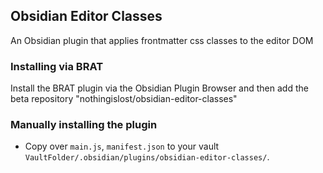 ## Obsidian Editor Classes

An Obsidian plugin that applies frontmatter css classes to the editor DOM

### Installing via BRAT

Install the BRAT plugin via the Obsidian Plugin Browser and then add the beta repository "nothingislost/obsidian-editor-classes"

### Manually installing the plugin

- Copy over `main.js`, `manifest.json` to your vault `VaultFolder/.obsidian/plugins/obsidian-editor-classes/`.
